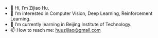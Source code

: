 - 👋 Hi, I’m Zijiao Hu.
- 👀 I’m interested in Computer Vision, Deep Learning, Reinforcement Learning.
- 🌱 I’m currently learning in Beijing Institute of Technology.
- 📫 How to reach me: huuzijiao@gmail.com

<!---
Huzijiao/Huzijiao is a ✨ special ✨ repository because its `README.md` (this file) appears on your GitHub profile.
You can click the Preview link to take a look at your changes.
--->
